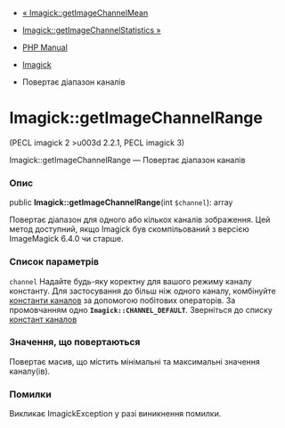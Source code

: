 - [« Imagick::getImageChannelMean](imagick.getimagechannelmean.md)
- [Imagick::getImageChannelStatistics
»](imagick.getimagechannelstatistics.md)

- [PHP Manual](index.md)
- [Imagick](class.imagick.md)
- Повертає діапазон каналів

# Imagick::getImageChannelRange

(PECL imagick 2 \>u003d 2.2.1, PECL imagick 3)

Imagick::getImageChannelRange — Повертає діапазон каналів

### Опис

public **Imagick::getImageChannelRange**(int `$channel`): array

Повертає діапазон для одного або кількох каналів зображення. Цей
метод доступний, якщо Imagick був скомпільований з версією ImageMagick
6.4.0 чи старше.

### Список параметрів

`channel`
Надайте будь-яку коректну для вашого режиму каналу константу. Для
застосування до більш ніж одного каналу, комбінуйте [константи
каналов](imagick.constants.md#imagick.constants.channel) за допомогою
побітових операторів. За промовчанням одно **`Imagick::CHANNEL_DEFAULT`**.
Зверніться до списку [констант
каналов](imagick.constants.md#imagick.constants.channel)

### Значення, що повертаються

Повертає масив, що містить мінімальні та максимальні значення
каналу(ів).

### Помилки

Викликає ImagickException у разі виникнення помилки.
